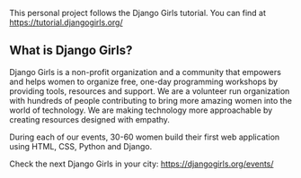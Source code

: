 This personal project follows the Django Girls tutorial.
You can find at https://tutorial.djangogirls.org/

## What is Django Girls?

Django Girls is a non-profit organization and a community that empowers and helps women to organize free, one-day programming workshops by providing tools, resources and support. We are a volunteer run organization with hundreds of people contributing to bring more amazing women into the world of technology. We are making technology more approachable by creating resources designed with empathy.

During each of our events, 30-60 women build their first web application using HTML, CSS, Python and Django.

Check the next Django Girls in your city: https://djangogirls.org/events/

